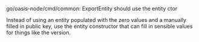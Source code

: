 go/oasis-node/cmd/common: ExportEntity should use the entity ctor

Instead of using an entity populated with the zero values and a manually
filled in public key, use the entity constructor that can fill in
sensible values for things like the version.
